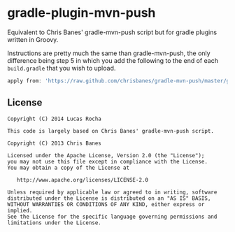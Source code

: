gradle-plugin-mvn-push
======================

Equivalent to Chris Banes' gradle-mvn-push script but for gradle plugins written
in Groovy.

Instructions are pretty much the same than gradle-mvn-push, the only difference
being step 5 in which you add the following to the end of each `build.gradle`
that you wish to upload.

```groovy
apply from: 'https://raw.github.com/chrisbanes/gradle-mvn-push/master/gradle-mvn-push.gradle'
```

## License

    Copyright (C) 2014 Lucas Rocha

    This code is largely based on Chris Banes' gradle-mvn-push script.

    Copyright (C) 2013 Chris Banes

    Licensed under the Apache License, Version 2.0 (the "License");
    you may not use this file except in compliance with the License.
    You may obtain a copy of the License at

       http://www.apache.org/licenses/LICENSE-2.0

    Unless required by applicable law or agreed to in writing, software
    distributed under the License is distributed on an "AS IS" BASIS,
    WITHOUT WARRANTIES OR CONDITIONS OF ANY KIND, either express or implied.
    See the License for the specific language governing permissions and
    limitations under the License.
